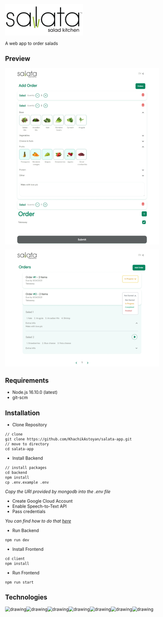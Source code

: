 ![Salata Icon](./client/public/salata.png)

A web app to order salads

## Preview

![Add Order](./readme_files/Web%20capture_30-9-2021_213021_localhost.jpeg)

![Orders](./readme_files/Web%20capture_30-9-2021_214010_localhost.jpeg)

<!-- ### [Figma mockup](https://www.figma.com/file/gvYTd9ZsGkEaEjTgtt7LyD/Untitled?node-id=0%3A1)

### [Miro whiteboard](https://miro.com/app/board/o9J_l1_sK4M=/) -->

## Requirements

- Node.js 16.10.0 (latest)
- git-scm

## Installation

- Clone Repository

```
// clone
git clone https://github.com/KhachikAstoyan/salata-app.git
// move to directory
cd salata-app
```

- Install Backend

```
// install packages
cd backend
npm install
cp .env.example .env
```

_Copy the URI provided by mongodb into the .env file_

- Create Google Cloud Account
- Enable Speech-to-Text API
- Pass credentials

_You can find how to do that [here](https://cloud.google.com/docs/authentication/production)_


- Run Backend

```
npm run dev
```

- Install Frontend

```
cd client
npm install
```

- Run Frontend

```
npm run start
```

## Technologies

<img src="https://cdn.worldvectorlogo.com/logos/nodejs-icon.svg" style="display: inline;" alt="drawing" width="50"/><img src="https://cdn.worldvectorlogo.com/logos/google-cloud-1.svg" style="display: inline;" alt="drawing" width="50" height="50"/><img src="https://cdn.worldvectorlogo.com/logos/mongodb-icon-1.svg" style="display:inline;"  alt="drawing" width="50" height="50"/><img src="https://cdn.worldvectorlogo.com/logos/graphql.svg" style="display:inline;"  alt="drawing" width="50"/><img src="https://cdn.worldvectorlogo.com/logos/apollo-graphql-compact.svg" alt="drawing" width="50"/><img src="https://cdn.worldvectorlogo.com/logos/react-2.svg" alt="drawing" width="50"/><img src="https://cdn.worldvectorlogo.com/logos/tailwind-css-2.svg" alt="drawing" width="50" height="50"/>
